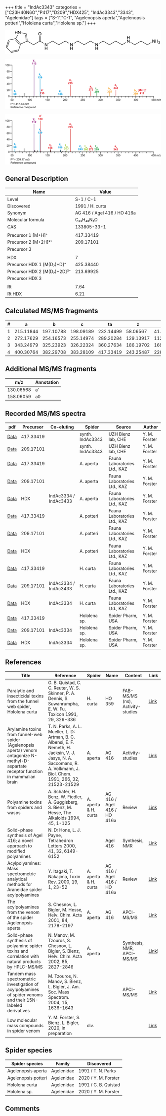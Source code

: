 +++
title = "IndAc3343"
categories = ["C23H40N6O","P417","D209","HDX425",
"IndAc3343","3343",
"Agelenidae"]
tags = ["S-1","C-1",
"Agelenopsis aperta","Agelenopsis potteri","Hololena curta","Hololena sp."]
+++

![](/img/IndAc3343.png)

![](/img_MSMS/417_IndAc3343.png?classes=border)

![](/img_MSMS/417_IndAc3343_2.png?classes=border)

## General Description

| Name                        | Value                       |
|-----------------------------|-----------------------------|
| Level                       | S-1 / C-1                          |
| Discovered                  | 1991 / H. curta             |
| Synonym                     | AG 416 / Agel 416 / HO 416a |
| Molecular formula           | C₂₃H₄₀N₆O                   |
| CAS                         | 133805-33-1                 |
|                             |                             |
| Precursor 1 [M+H]⁺          | 417.33419                   |
| Precursor 2 [M+2H]²⁺        | 209.17101                   |
| Precursor 3                 |                             |
|                             |                             |
| HDX                         | 7                           |
| Precursor HDX 1 [M(D₇)+D]⁺   | 425.38440                                            |
| Precursor HDX 2 [M(D₇)+2D]²⁺ | 213.69925                                            |
| Precursor HDX 3             |                             |
|                             |                             |
| Rt                          | 7.64                        |
| Rt HDX                      | 6.21                        |

## Calculated MS/MS fragments

| # | a         | b         | c         | ta        | z         | y         | tz        |
|---|-----------|-----------|-----------|-----------|-----------|-----------|-----------|
| 1 | 215.11844 | 197.10788 | 198.09189 | 232.14499 | 58.06567  | 41.03912  | 75.09222  |
| 2 | 272.17629 | 254.16573 | 255.14974 | 289.20284 | 129.13917 | 112.11262 | 146.16572 |
| 3 | 343.24979 | 325.23923 | 326.22324 | 360.27634 | 186.19702 | 169.17047 | 203.22357 |
| 4 | 400.30764 | 382.29708 | 383.28109 | 417.33419 | 243.25487 | 226.22832 | 260.28142 |

## Additional MS/MS fragments

| m/z       | Annotation |
|-----------|------------|
| 130.06568 | a'         |
| 158.06059 | a0         |

## Recorded MS/MS spectra

| pdf                                                                | Precursor | Co-eluting            | Spider           | Source                       | Author        |
|--------------------------------------------------------------------|-----------|-----------------------|------------------|------------------------------|---------------|
| [Data](/pdf/417_IndAc3343_7-64.pdf)                                | 417.33419 |                       | synth. IndAc3343 | UZH Bienz lab, CHE           | Y. M. Forster |
| [Data](/pdf/417_IndAc3343_7-64_2.pdf)                              | 209.17101 |                       | synth. IndAc3343 | UZH Bienz lab, CHE           | Y. M. Forster |
| [Data](/pdf/A-aperta/417_IndAc3343_Aa.pdf)                         | 417.33419 |                       | A. aperta        | Fauna Laboratories Ltd., KAZ | Y. M. Forster |
| [Data](/pdf/A-aperta/417_IndAc3343_Aa_2.pdf)                       | 209.17101 |                       | A. aperta        | Fauna Laboratories Ltd., KAZ | Y. M. Forster |
| [Data](/pdf/A-aperta/417_IndAc3334_IndAc3343_IndAc3433_Aa_HDX.pdf) | HDX       | IndAc3334 / IndAc3433 | A. aperta        | Fauna Laboratories Ltd., KAZ | Y. M. Forster |
| [Data](/pdf/A-potteri/417_IndAc3343_Ap.pdf) | 417.33419 |           | A. potteri | Fauna Laboratories Ltd., KAZ | Y. M. Forster |
| [Data](/pdf/A-potteri/417_IndAc3343_Ap_2.pdf) | 209.17101 |           | A. potteri | Fauna Laboratories Ltd., KAZ | Y. M. Forster |
| [Data](/pdf/A-potteri/417_IndAc3343_Ap_HDX.pdf) | HDX |           | A. potteri | Fauna Laboratories Ltd., KAZ | Y. M. Forster |
| [Data](/pdf/H-curta/417_IndAc3343_Hc.pdf) | 417.33419 |           | H. curta | Fauna Laboratories Ltd., KAZ | Y. M. Forster |
| [Data](/pdf/H-curta/417_IndAc3334_IndAc3343_IndAc3433_Hc.pdf) | 209.17101 | IndAc3334 / IndAc3433         | H. curta | Fauna Laboratories Ltd., KAZ | Y. M. Forster |
| [Data](/pdf/H-curta/417_IndAc3334_IndAc3343_Hc_HDX.pdf) | HDX | IndAc3334          | H. curta | Fauna Laboratories Ltd., KAZ | Y. M. Forster |
| [Data](/pdf/Hololena-sp/417_IndAc3343_Ho-sp.pdf) | 417.33419 |           | Hololena sp. | Spider Pharm, USA | Y. M. Forster |
| [Data](/pdf/Hololena-sp/417_IndAc3334_IndAc3343_Ho-sp_2.pdf) | 209.17101 | IndAc3334          | Hololena sp. | Spider Pharm, USA | Y. M. Forster |
| [Data](/pdf/Hololena-sp/417_IndAc3334_IndAc3343_Ho-sp_HDX.pdf) | HDX | IndAc3334          | Hololena sp. | Spider Pharm, USA | Y. M. Forster |

## References

| Title                                                                                                                                   | Reference                                                                                                                                                                  | Spider               | Name                        | Content                          | Link                                                     |
|-----------------------------------------------------------------------------------------------------------------------------------------|----------------------------------------------------------------------------------------------------------------------------------------------------------------------------|----------------------|-----------------------------|----------------------------------|----------------------------------------------------------|
| Paralytic and insecticidal toxins from the funnel web spider, Hololena curta                                                            | G. B. Quistad, C. C. Reuter, W. S. Skinner, P. A. Dennis, S. Suwanrumpha, E. W. Fu, Toxicon 1991, 29, 329-336                                                              | H. curta             | HO 359                      | FAB-MS/MS (ns), Activity-studies | [Link](https://doi.org/10.1016/0041-0101(91)90286-Z)     |
| Arylamine toxins from funnel-web spider (Agelenopsis aperta) venom antagonize N-methyl-D-aspartate receptor function in mammalian brain | T. N. Parks, A. L. Mueller, L. D: Artman, B. C. Albensi, E. F. Nemeth, H. Jacksin, V. J. Jasys, N. A. Saccomano, R. A. Volkmann, J. Biol. Chem. 1991, 266, 32, 21523-21529 | A. aperta            | AG 416                      | Activity-studies                 | [Link](http://www.jbc.org/content/266/32/21523.abstract) |
| Polyamine toxins from spiders and wasps                                                                                                 | A. Schäfer, H. Benz, W. Fiedler, A. Guggisberg, S. Bienz, M. Hesse, The Alkaloids 1994, 45, 1-125                                                                          | A. aperta & H. curta | AG 416 / Agel 416 / HO 416a | Review                           | [Link](https://doi.org/10.1016/S0099-9598(08)60276-X)    |
| Solid-phase synthesis of Agel 416; a novel approach to modified polyamines                                                              | N. D: Hone, L. J. Payne, Tetrahedron Letters 2000, 41, 32, 6149-6152                                                                                                       |                      | Agel 416                    | Synthesis, NMR                   | [Link](https://doi.org/10.1016/S0040-4039(00)00995-3)    |
| Acylpolyamines: Mass spectrometric analytical methods for Araneidae spider acylpolyamines                                               | Y. Itagaki, T. Nakajima, Toxin Rev. 2000, 19, 1, 23-52                                                                                                                     | A. aperta & H. curta | AG 416 / Agel 416 / HO 416a | Review                           | [Link](https://doi.org/10.1081/TXR-100100314)            |
| The acylpolyamines from the venom of the spider Agelenopsis aperta                                                                      | S. Chesnov, L. Bigler, M. Hesse, Helv. Chim. Acta 2001, 84, 2178-2197                                                                                                      | A. aperta            | AG 416                      | APCI-MS/MS                       | [Link](XXX)                                              |
| Solid-phase synthesis of polyamine spider toxins and correlation with natural products by HPLC-MS/MS                                    | N. Manov, M. Tzouros, S. Chesnov, L. Bigler, S. Bienz, Helv. Chim. Acta 2002, 85, 2827-2846                                                                                | A. aperta            |                             | Synthesis, NMR, APCI-MS/MS       | [Link](https://onlinelibrary.wiley.com/doi/abs/10.1002/1522-2675%28200209%2985%3A9%3C2827%3A%3AAID-HLCA2827%3E3.0.CO%3B2-5))        |
| Tandem mass spectrometric investigation of acylpolyamines of spider venoms and their 15N-labeled derivatives                            | M. Tzouros, N. Manov, S. Bienz, L. Bigler, J. Am. Soc. Mass Spectrom. 2004, 15, 1636-1643                                                                                  |                      |                             | APCI-MS/MS                       | [Link](https://doi.org/10.1016/j.jasms.2004.07.020)      |
| Low molecular mass compounds in spider venom      | Y. M. Forster, S. Bienz, L. Bigler, 2020, in preparation          | div.       |   |   | [Link](unknown) |

## Spider species

| Spider species     | Family     | Discovered           |
|--------------------|------------|----------------------|
| Agelenopsis aperta | Agelenidae | 1991 / T. N. Parks   |
| Agelenopsis potteri | Agelenidae | 2020 / Y. M. Forster |
| Hololena curta     | Agelenidae | 1991 / G. B. Quistad |
| Hololena sp. | Agelenidae | 2020 / Y. M. Forster |

## Comments